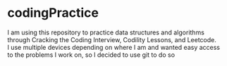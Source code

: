 # codingPractice

I am using this repository to practice data structures and algorithms<br>
through Cracking the Coding Interview, Codility Lessons, and Leetcode.<br>
I use multiple devices depending on where I am and wanted easy access<br>
to the problems I work on, so I decided to use git to do so
